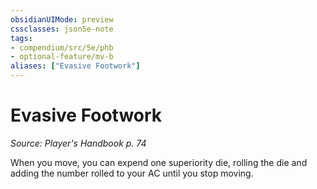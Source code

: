 ```yaml
---
obsidianUIMode: preview
cssclasses: json5e-note
tags:
- compendium/src/5e/phb
- optional-feature/mv-b
aliases: ["Evasive Footwork"]
---
```

# Evasive Footwork
*Source: Player's Handbook p. 74* 

When you move, you can expend one superiority die, rolling the die and adding the number rolled to your AC until you stop moving.